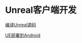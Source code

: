 # Unreal客户端开发

[编译Unreal源码](Unreal%E5%AE%A2%E6%88%B7%E7%AB%AF%E5%BC%80%E5%8F%91%2014020670131d8090850def8f7635a844/%E7%BC%96%E8%AF%91Unreal%E6%BA%90%E7%A0%81%2014020670131d80d6863bdc318937ea34.md)

[UE部署到Android](Unreal%E5%AE%A2%E6%88%B7%E7%AB%AF%E5%BC%80%E5%8F%91%2014020670131d8090850def8f7635a844/UE%E9%83%A8%E7%BD%B2%E5%88%B0Android%2014220670131d80f4b8d0f6b155553a61.md)
